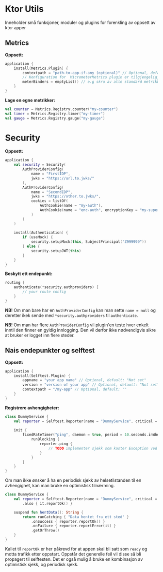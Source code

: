 # Ktor Utils

Inneholder små funksjoner, moduler og plugins for forenkling av oppsett av ktor apper


## Metrics

**Oppsett:**
```kotlin
application {
    install(Metrics.Plugin) {
        contextpath = "path-to-app-if-any (optional)" // Optional, default: ""
        // Konfiguration for  MicrometerMetrics plugin er tilgjengeligjort
        meterBinders = emptyList() // e.g skru av alle standard metrikker
    }
}
```

**Lage en egne metrikker:**
```kotlin
val counter = Metrics.Registry.counter("my-counter")
val timer = Metrics.Registry.timer("my-timer")
val gauge = Metrics.Registry.gauge("my-gauge")
```

# Security

**Oppsett:**
```kotlin
application {
    val security = Security(
        AuthProviderConfig(
            name = "FirstIDP", 
            jwks = "https://url.to.jwks/"
        ),
        AuthProviderConfig(
            name = "SecondIDP",
            jwks = "https://other.to.jwks/",
            cookies = listOf(
                AuthCookie(name = "my-auth"),
                AuthCookie(name = "enc-auth", encryptionKey = "my-super-secret-key")
            )
        )
    )
    
    install(Authentication) {
        if (useMock) {
            security.setupMock(this, SubjectPrincipal("Z999999"))
        } else {
            security.setupJWT(this)
        }
    }
}
```

**Beskytt ett endepunkt:**
```kotlin
routing {
    authenticate(*security.authproviders) {
        // your route config
    }
}
```

**NB!** Om man bare har en `AuthProviderConfig` kan man sette `name = null` og deretter ikek sende med `*security.authproviders` til `authenticate`.

**NB!** Om man har flere `AuthProviderConfig` vil plugin'en teste hver enkelt inntil den finner en gyldig innlogging. Den vil derfor ikke nødvendigvis sikre at bruker er logget inn flere steder.


## Nais endepunkter og selftest

**Oppsett:**
```kotlin
application {
    install(Selftest.Plugin) {
        appname = "your app name" // Optional, default: "Not set"
        version = "version of your app" // Optional, default: "Not set"
        contextpath = "/my-app" // Optional, default: ""
    }
}
```

**Registrere avhengigheter:**
```kotlin
class DummyService {
    val reporter = Selftest.Reporter(name = "DummyService", critical = false)
    
    init {
        fixedRateTimer("ping", daemon = true, period = 10.seconds.inWholeMilliseconds) {
            runBlocking {
                reporter.ping {
                    // TODO implementer sjekk som kaster Exception ved feil her
                }
            }
        }
    }
}
```

Om man ikke ønsker å ha en periodisk sjekk av helsetilstanden til en avhengighet, kan man bruke en optimistisk tilnærming.
```kotlin
class DummyService {
    val reporter = Selftest.Reporter(name = "DummyService", critical = false)
        .also { it.reportOk() }

    suspend fun hentData(): String {
        return runCatching { "Data hentet fra ett sted" }
            .onSuccess { reporter.reportOk() }
            .onFailure { reporter.reportError(it) }
            .getOrThrow()
    }
}
```

Kallet til `reportOk` er her påkrevd for at appen skal bli satt som `ready` og motta trafikk etter oppstart. 
Oppstår det generelle feil vil disse så bli propagert til selftesten. Det er også mulig å bruke en kombinasjon av optimistisk sjekk, og periodisk sjekk.